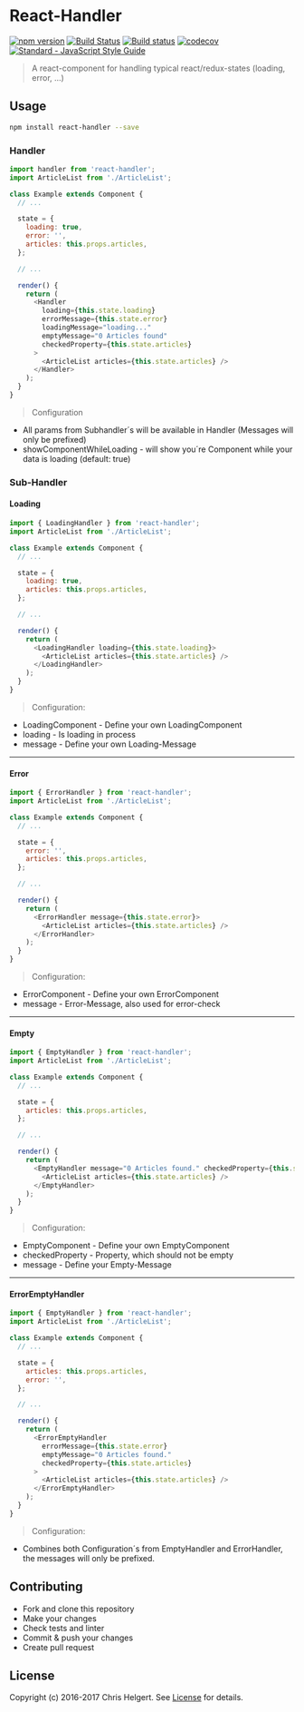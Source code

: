 # React-Handler

[![npm version](https://badge.fury.io/js/react-handler.svg)](https://badge.fury.io/js/react-handler)
[![Build Status](https://travis-ci.org/chrishelgert/react-handler.svg?branch=master)](https://travis-ci.org/chrishelgert/react-handler)
[![Build status](https://ci.appveyor.com/api/projects/status/c5qo9wa0n4uwakfj?svg=true)](https://ci.appveyor.com/project/chrishelgert/react-handler/branch/master)
[![codecov](https://codecov.io/gh/chrishelgert/react-handler/branch/master/graph/badge.svg)](https://codecov.io/gh/chrishelgert/react-handler)
[![Standard - JavaScript Style Guide](https://img.shields.io/badge/code_style-standard-brightgreen.svg)](https://standardjs.com)

> A react-component for handling typical react/redux-states (loading, error, ...)

## Usage

```bash
npm install react-handler --save
```

### Handler

```javascript
import handler from 'react-handler';
import ArticleList from './ArticleList';

class Example extends Component {
  // ...

  state = {
    loading: true,
    error: '',
    articles: this.props.articles,
  };

  // ...

  render() {
    return (
      <Handler
        loading={this.state.loading}
        errorMessage={this.state.error}
        loadingMessage="loading..."
        emptyMessage="0 Articles found"
        checkedProperty={this.state.articles}
      >
        <ArticleList articles={this.state.articles} />
      </Handler>
    );
  }
}
```

> Configuration
* All params from Subhandler´s will be available in Handler (Messages will only be prefixed)
* showComponentWhileLoading - will show you´re Component while your data is loading (default: true)

### Sub-Handler

#### Loading

```javascript
import { LoadingHandler } from 'react-handler';
import ArticleList from './ArticleList';

class Example extends Component {
  // ...

  state = {
    loading: true,
    articles: this.props.articles,
  };

  // ...

  render() {
    return (
      <LoadingHandler loading={this.state.loading}>
        <ArticleList articles={this.state.articles} />
      </LoadingHandler>
    );
  }
}
```

> Configuration:
* LoadingComponent - Define your own LoadingComponent
* loading - Is loading in process
* message - Define your own Loading-Message

***

#### Error

```javascript
import { ErrorHandler } from 'react-handler';
import ArticleList from './ArticleList';

class Example extends Component {
  // ...

  state = {
    error: '',
    articles: this.props.articles,
  };

  // ...

  render() {
    return (
      <ErrorHandler message={this.state.error}>
        <ArticleList articles={this.state.articles} />
      </ErrorHandler>
    );
  }
}
```

> Configuration:
* ErrorComponent - Define your own ErrorComponent
* message - Error-Message, also used for error-check

***

#### Empty

```javascript
import { EmptyHandler } from 'react-handler';
import ArticleList from './ArticleList';

class Example extends Component {
  // ...

  state = {
    articles: this.props.articles,
  };

  // ...

  render() {
    return (
      <EmptyHandler message="0 Articles found." checkedProperty={this.state.articles}>
        <ArticleList articles={this.state.articles} />
      </EmptyHandler>
    );
  }
}
```

> Configuration:
* EmptyComponent - Define your own EmptyComponent
* checkedProperty - Property, which should not be empty
* message - Define your Empty-Message

***

#### ErrorEmptyHandler

```javascript
import { EmptyHandler } from 'react-handler';
import ArticleList from './ArticleList';

class Example extends Component {
  // ...

  state = {
    articles: this.props.articles,
    error: '',
  };

  // ...

  render() {
    return (
      <ErrorEmptyHandler
        errorMessage={this.state.error}
        emptyMessage="0 Articles found."
        checkedProperty={this.state.articles}
      >
        <ArticleList articles={this.state.articles} />
      </ErrorEmptyHandler>
    );
  }
}
```

> Configuration:
* Combines both Configuration´s from EmptyHandler and ErrorHandler, the messages will only be prefixed.

## Contributing

* Fork and clone this repository
* Make your changes
* Check tests and linter
* Commit & push your changes
* Create pull request

## License
Copyright (c) 2016-2017 Chris Helgert. See [License](./LICENSE) for details.
